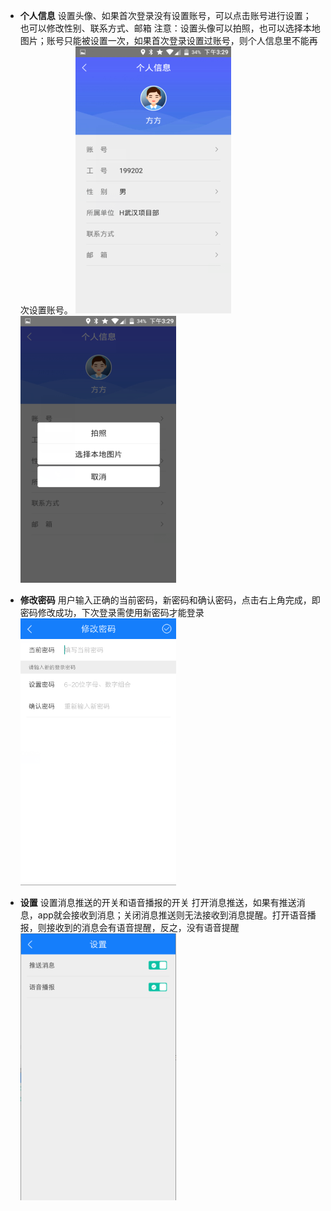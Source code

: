 * **个人信息**
设置头像、如果首次登录没有设置账号，可以点击账号进行设置；
也可以修改性别、联系方式、邮箱
注意：设置头像可以拍照，也可以选择本地图片；账号只能被设置一次，如果首次登录设置过账号，则个人信息里不能再次设置账号。
![](images/001-1.png)![](images/002-1.png)

* **修改密码**
用户输入正确的当前密码，新密码和确认密码，点击右上角完成，即密码修改成功，下次登录需使用新密码才能登录
![](images/003-1.png)
 
* **设置**
设置消息推送的开关和语音播报的开关
打开消息推送，如果有推送消息，app就会接收到消息；关闭消息推送则无法接收到消息提醒。打开语音播报，则接收到的消息会有语音提醒，反之，没有语音提醒
![](images/004-1.png)